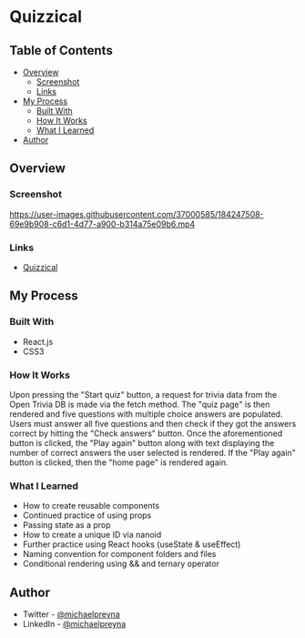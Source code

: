 # Quizzical


## Table of Contents

- [Overview](#Overview)
  - [Screenshot](#Screenshot)
  - [Links](#Links)
- [My Process](#My-Process)
  - [Built With](#Built-With)
  - [How It Works](#How-It-Works)
  - [What I Learned](#What-I-Learned)
- [Author](#Author)

## Overview

### Screenshot

https://user-images.githubusercontent.com/37000585/184247508-69e9b908-c6d1-4d77-a900-b314a75e09b6.mp4

### Links

- [Quizzical](https://quizzical-mr.netlify.app/)

## My Process


### Built With

- React.js
- CSS3

### How It Works

Upon pressing the "Start quiz" button, a request for trivia data from the Open Trivia DB is made via the fetch method. 
The "quiz page" is then rendered and five questions with multiple choice answers are populated. Users must answer all five questions and 
then check if they got the answers correct by hitting the "Check answers" button. Once the aforementioned button is clicked, the "Play again" button along
with text displaying the number of correct answers the user selected is rendered. If the "Play again" button is clicked, then the "home page" is rendered again.



### What I Learned

- How to create reusable components
- Continued practice of using props
- Passing state as a prop
- How to create a unique ID via nanoid
- Further practice using React hooks (useState & useEffect)
- Naming convention for component folders and files
- Conditional rendering using && and ternary operator

## Author

- Twitter - [@michaelpreyna](https://twitter.com/michaelpreyna)
- LinkedIn - [@michaelpreyna](https://www.linkedin.com/in/michaelpreyna/)
